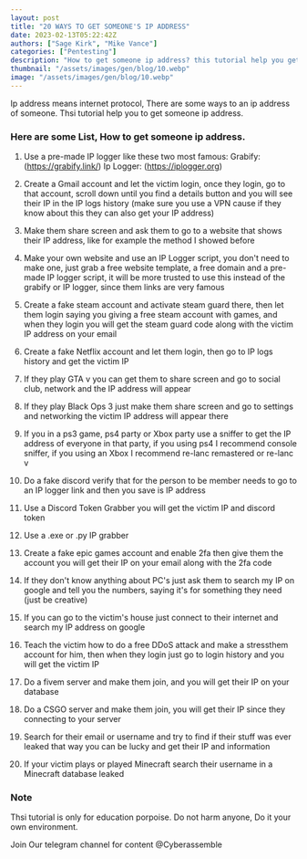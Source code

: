 ```yaml
---
layout: post
title: "20 WAYS TO GET SOMEONE'S IP ADDRESS"
date: 2023-02-13T05:22:42Z
authors: ["Sage Kirk", "Mike Vance"]
categories: ["Pentesting"]
description: "How to get someone ip address? this tutorial help you get ip, 20 ways to get someone ip, ip address."
thumbnail: "/assets/images/gen/blog/10.webp"
image: "/assets/images/gen/blog/10.webp"
---
```


Ip address means internet protocol, There are some ways to an ip address of someone. Thsi tutorial help you to get someone ip address.

### Here are some List, How to get someone ip address.

1. Use a pre-made IP logger like these two most famous: Grabify: (https://grabify.link/) Ip Logger: (https://iplogger.org)

2. Create a Gmail account and let the victim login, once they login, go to that account, scroll down until you find a details button and you will see their IP in the IP logs history (make sure you use a VPN cause if they know about this they can also get your IP address)

3. Make them share screen and ask them to go to a website that shows their IP address, like for example the method I showed before

4. Make your own website and use an IP Logger script, you don't need to make one, just grab a free website template, a free domain and a pre-made IP logger script, it will be more trusted to use this instead of the grabify or IP logger, since them links are very famous

5. Create a fake steam account and activate steam guard there, then let them login saying you giving a free steam account with games, and when they login you will get the steam guard code along with the victim IP address on your email

6. Create a fake Netflix account and let them login, then go to IP logs history and get the victim IP

7. If they play GTA v you can get them to share screen and go to social club, network and the IP address will appear

8. If they play Black Ops 3 just make them share screen and go to settings and networking the victim IP address will appear there

9. If you in a ps3 game, ps4 party or Xbox party use a sniffer to get the IP address of everyone in that party, if you using ps4 I recommend console sniffer, if you using an Xbox I recommend re-lanc remastered or re-lanc v

10. Do a fake discord verify that for the person to be member needs to go to an IP logger link and then you save is IP address

11. Use a Discord Token Grabber you will get the victim IP and discord token

12. Use a .exe or .py IP grabber

13. Create a fake epic games account and enable 2fa then give them the account you will get their IP on your email along with the 2fa code

14. If they don't know anything about PC's just ask them to search my IP on google and tell you the numbers, saying it's for something they need (just be creative)

15. If you can go to the victim's house just connect to their internet and search my IP address on google

16. Teach the victim how to do a free DDoS attack and make a stressthem account for him, then when they login just go to login history and you will get the victim IP

17. Do a fivem server and make them join, and you will get their IP on your database

18. Do a CSGO server and make them join, you will get their IP since they connecting to your server

19. Search for their email or username and try to find if their stuff was ever leaked that way you can be lucky and get their IP and information

20. If your victim plays or played Minecraft search their username in a Minecraft database leaked

### Note

Thsi tutorial is only for education porpoise. Do not harm anyone, Do it your own environment.

Join Our telegram channel for content @Cyberassemble
